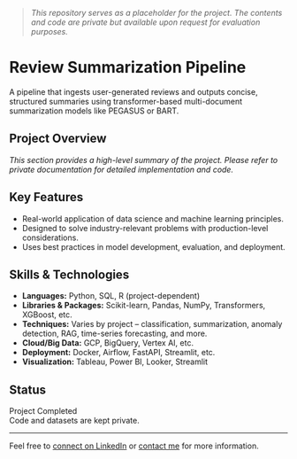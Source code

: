 > *This repository serves as a placeholder for the project. The contents and code are private but available upon request for evaluation purposes.*

# Review Summarization Pipeline
A pipeline that ingests user-generated reviews and outputs concise, structured summaries using transformer-based multi-document summarization models like PEGASUS or BART.

## Project Overview
_This section provides a high-level summary of the project. Please refer to private documentation for detailed implementation and code._

## Key Features
- Real-world application of data science and machine learning principles.
- Designed to solve industry-relevant problems with production-level considerations.
- Uses best practices in model development, evaluation, and deployment.

## Skills & Technologies
- **Languages:** Python, SQL, R (project-dependent)
- **Libraries & Packages:** Scikit-learn, Pandas, NumPy, Transformers, XGBoost, etc.
- **Techniques:** Varies by project – classification, summarization, anomaly detection, RAG, time-series forecasting, and more.
- **Cloud/Big Data:** GCP, BigQuery, Vertex AI, etc.
- **Deployment:** Docker, Airflow, FastAPI, Streamlit, etc.
- **Visualization:** Tableau, Power BI, Looker, Streamlit

## Status
Project Completed  
Code and datasets are kept private.

---
Feel free to [connect on LinkedIn](https://www.linkedin.com/in/jeffreyprachick/) or [contact me](mailto:jeff.prachick@outlook.com) for more information.
